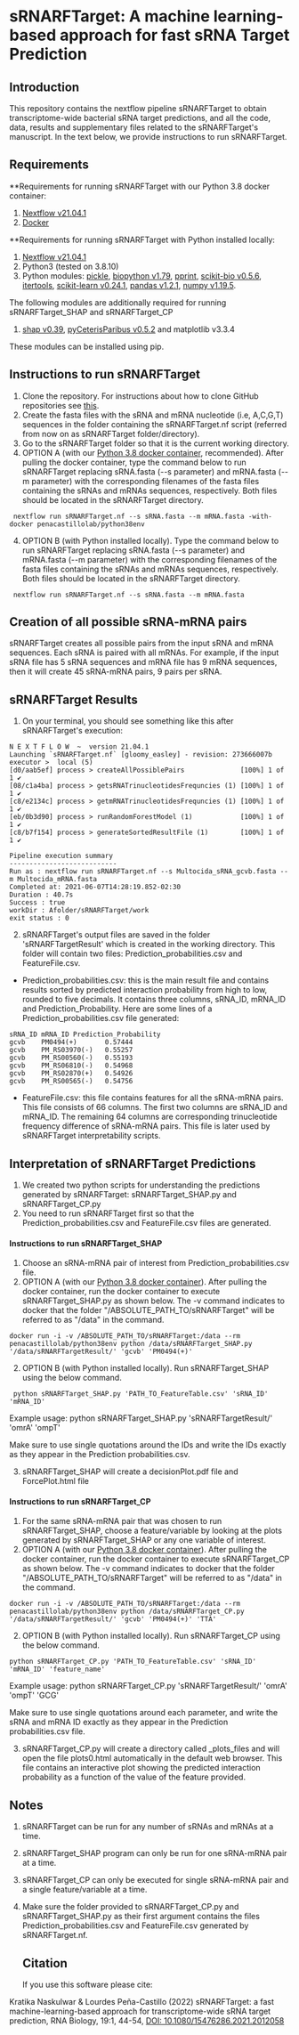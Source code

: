 # sRNARFTarget: A machine learning-based approach for fast sRNA Target Prediction #
  
  ## Introduction

This repository contains the nextflow pipeline sRNARFTarget to obtain transcriptome-wide bacterial sRNA target predictions, and all the code, data, results and supplementary files related to the sRNARFTarget's manuscript. In the text below, we provide instructions to run sRNARFTarget.
    
  ## Requirements
  
**Requirements for running sRNARFTarget with our Python 3.8 docker container:
1. [Nextflow v21.04.1](https://www.nextflow.io/)
2. [Docker](https://docs.docker.com/)

**Requirements for running sRNARFTarget with Python installed locally:
  1. [Nextflow v21.04.1](https://www.nextflow.io/)
  2. Python3 (tested on 3.8.10)
  3. Python modules: [pickle](https://docs.python.org/3/library/pickle.html), [biopython v1.79](https://biopython.org/), [pprint](https://docs.python.org/3/library/pprint.html), [scikit-bio v0.5.6](http://scikit-bio.org/), [itertools](https://docs.python.org/3/library/itertools.html), [scikit-learn v0.24.1](https://scikit-learn.org/stable/), [pandas v1.2.1](https://pandas.pydata.org/), [numpy v1.19.5](https://numpy.org/).
        
The following modules are additionally required for running sRNARFTarget_SHAP and sRNARFTarget_CP
  1. [shap v0.39](https://pypi.org/project/shap/), [pyCeterisParibus v0.5.2](https://github.com/ModelOriented/pyCeterisParibus) and matplotlib v3.3.4
  
These modules can be installed using pip.

  ## Instructions to run sRNARFTarget
  
  1. Clone the repository. For instructions about how to clone GitHub repositories see [this](https://docs.github.com/en/github/creating-cloning-and-archiving-repositories/cloning-a-repository-from-github/cloning-a-repository).
  2. Create the fasta files with the sRNA and mRNA nucleotide (i.e, A,C,G,T) sequences in the folder containing the sRNARFTarget.nf script (referred from now on as sRNARFTarget folder/directory).
  3. Go to the sRNARFTarget folder so that it is the current working directory.
  4. OPTION A (with our [Python 3.8 docker container](https://hub.docker.com/r/penacastillolab/python38env), recommended). After pulling the docker container, type the command below to run sRNARFTarget replacing sRNA.fasta (--s parameter) and mRNA.fasta (--m parameter) with the corresponding filenames of the fasta files containing the sRNAs and mRNAs sequences, respectively. Both files should be located in the sRNARFTarget directory.
   ```
    nextflow run sRNARFTarget.nf --s sRNA.fasta --m mRNA.fasta -with-docker penacastillolab/python38env
   ```
   4. OPTION B (with Python installed locally). Type the command below to run sRNARFTarget replacing sRNA.fasta (--s parameter) and mRNA.fasta (--m parameter) with the corresponding filenames of the fasta files containing the sRNAs and mRNAs sequences, respectively. Both files should be located in the sRNARFTarget directory.
   ```
    nextflow run sRNARFTarget.nf --s sRNA.fasta --m mRNA.fasta
   ```
   
  ## Creation of all possible sRNA-mRNA pairs
  
sRNARFTarget creates all possible pairs from the input sRNA and mRNA sequences. Each sRNA is paired with all mRNAs. For example, if the input sRNA file has 5 sRNA sequences and mRNA file has 9 mRNA sequences, then it will create 45 sRNA-mRNA pairs, 9 pairs per sRNA.
 
  ## sRNARFTarget Results
    
  1. On your terminal, you should see something like this after sRNARFTarget's execution:
  ```
  N E X T F L O W  ~  version 21.04.1
Launching `sRNARFTarget.nf` [gloomy_easley] - revision: 273666007b
executor >  local (5)
[d0/aab5ef] process > createAllPossiblePairs              [100%] 1 of 1 ✔
[08/c1a4ba] process > getsRNATrinucleotidesFrequncies (1) [100%] 1 of 1 ✔
[c8/e2134c] process > getmRNATrinucleotidesFrequncies (1) [100%] 1 of 1 ✔
[eb/0b3d90] process > runRandomForestModel (1)            [100%] 1 of 1 ✔
[c8/b7f154] process > generateSortedResultFile (1)        [100%] 1 of 1 ✔

Pipeline execution summary
---------------------------
Run as : nextflow run sRNARFTarget.nf --s Multocida_sRNA_gcvb.fasta --m Multocida_mRNA.fasta
Completed at: 2021-06-07T14:28:19.852-02:30
Duration : 40.7s
Success : true
workDir : Afolder/sRNARFTarget/work
exit status : 0
```
  2. sRNARFTarget's output files are saved in the folder 'sRNARFTargetResult' which is created in the working directory. This folder will contain two files: Prediction\_probabilities.csv and FeatureFile.csv.
  * Prediction_probabilities.csv: this is the main result file and contains results sorted by predicted interaction probability from high to low, rounded to five decimals. It contains three columns, sRNA_ID, mRNA_ID and Prediction\_Probability. Here are some lines of a Prediction\_probabilities.csv file generated:
  ```
sRNA_ID mRNA_ID Prediction_Probability
gcvb    PM0494(+)       0.57444
gcvb    PM_RS03970(-)   0.55257
gcvb    PM_RS00560(-)   0.55193
gcvb    PM_RS06810(-)   0.54968
gcvb    PM_RS02870(+)   0.54926
gcvb    PM_RS00565(-)   0.54756
  ```
  * FeatureFile.csv: this file contains features for all the sRNA-mRNA pairs. This file consists of 66 columns. The first two columns are sRNA_ID and mRNA_ID. The remaining 64 columns are corresponding trinucleotide frequency difference of sRNA-mRNA pairs. This file is later used by sRNARFTarget interpretability scripts.

  ## Interpretation of sRNARFTarget Predictions 
  
  1. We created two python scripts for understanding the predictions generated by sRNARFTarget: sRNARFTarget_SHAP.py and sRNARFTarget_CP.py
  2. You need to run sRNARFTarget first so that the Prediction\_probabilities.csv and FeatureFile.csv files are generated.
     
   #### Instructions to run sRNARFTarget_SHAP
   
   1. Choose an sRNA-mRNA pair of interest from Prediction\_probabilities.csv file.
   2. OPTION A (with our [Python 3.8 docker container](https://hub.docker.com/r/penacastillolab/python38env)). After pulling the docker container, run the docker container to execute sRNARFTarget_SHAP.py as shown below.     The -v command indicates to docker that the folder "/ABSOLUTE_PATH_TO/sRNARFTarget" will be referred to as "/data" in the command.

   ```
   docker run -i -v /ABSOLUTE_PATH_TO/sRNARFTarget:/data --rm penacastillolab/python38env python /data/sRNARFTarget_SHAP.py '/data/sRNARFTargetResult/' 'gcvb' 'PM0494(+)'
   ```
   
    
   2. OPTION B (with Python installed locally). Run sRNARFTarget_SHAP using the below command.
   ```
    python sRNARFTarget_SHAP.py 'PATH_TO_FeatureTable.csv' 'sRNA_ID' 'mRNA_ID'
   ``` 
      
   Example usage: python sRNARFTarget_SHAP.py 'sRNARFTargetResult/' 'omrA' 'ompT'
   
   Make sure to use single quotations around the IDs and write the IDs exactly as they appear in the Prediction probabilities.csv.
   
   3. sRNARFTarget_SHAP will create a decisionPlot.pdf file and ForcePlot.html file
     
   #### Instructions to run sRNARFTarget_CP
   
   1. For the same sRNA-mRNA pair that was chosen to run sRNARFTarget_SHAP, choose a feature/variable by looking at the plots generated by sRNARFTarget_SHAP or any one variable of interest.
  2. OPTION A (with our [Python 3.8 docker container](https://hub.docker.com/r/penacastillolab/python38env)). After pulling the docker container, run the docker container to execute sRNARFTarget_CP as shown below.   The -v command indicates to docker that the folder "/ABSOLUTE_PATH_TO/sRNARFTarget" will be referred to as "/data" in the command.

  ```
  docker run -i -v /ABSOLUTE_PATH_TO/sRNARFTarget:/data --rm penacastillolab/python38env python /data/sRNARFTarget_CP.py '/data/sRNARFTargetResult/' 'gcvb' 'PM0494(+)' 'TTA'
  ```
    
  2. OPTION B (with Python installed locally). Run sRNARFTarget_CP using the below command.
  ```
  python sRNARFTarget_CP.py 'PATH_TO_FeatureTable.csv' 'sRNA_ID' 'mRNA_ID' 'feature_name'
  ```
         
  Example usage: python sRNARFTarget_CP.py 'sRNARFTargetResult/' 'omrA' 'ompT' 'GCG'
  
  Make sure to use single quotations around each parameter, and write the sRNA and mRNA ID exactly as they appear in the Prediction probabilities.csv file.
  
  3. sRNARFTarget_CP.py will create a directory called \_plots_files and will open the file plots0.html automatically in the default web browser. This file contains an interactive plot showing the predicted interaction probability as a function of the value of the feature provided.
      
   ## Notes
1. sRNARFTarget can be run for any number of sRNAs and mRNAs at a time.
2. sRNARFTarget_SHAP program can only be run for one sRNA-mRNA pair at a time.
3. sRNARFTarget_CP can only be executed for single sRNA-mRNA pair and a single feature/variable at a time.
4. Make sure the folder provided to  sRNARFTarget_CP.py and sRNARFTarget_SHAP.py as their first argument contains the files Prediction_probabilities.csv and FeatureFile.csv generated by sRNARFTarget.nf.

   ## Citation
   If you use this software please cite:
   
Kratika Naskulwar & Lourdes Peña-Castillo (2022) sRNARFTarget: a fast machine-learning-based approach for transcriptome-wide sRNA target prediction, RNA Biology, 19:1, 44-54, [DOI: 10.1080/15476286.2021.2012058](https://doi.org/10.1080/15476286.2021.2012058)

